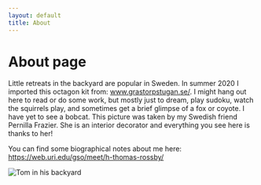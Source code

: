 ```yaml
---
layout: default
title: About
---
```

# About page

Little retreats in the backyard are popular in Sweden. In summer 2020 I imported this octagon kit from: www.grastorpstugan.se/. I might hang out here to read or do some work, but mostly just to dream, play sudoku, watch the squirrels play, and sometimes get a brief glimpse of a fox or coyote. I have yet to see a bobcat. This picture was taken by my Swedish friend Pernilla Frazier. She is an interior decorator and everything you see here is thanks to her!  

You can find some biographical notes about me here: https://web.uri.edu/gso/meet/h-thomas-rossby/

![Tom in his backyard](/mrtomsblogg.github.io/assets/TomAboutpage.jpg)

